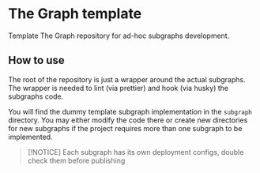 # The Graph template

Template The Graph repository for ad-hoc subgraphs development.

## How to use

The root of the repository is just a wrapper around the actual subgraphs. The wrapper is needed to lint (via prettier) and hook (via husky) the subgraphs code.

You will find the dummy template subgraph implementation in the `subgraph` directory. You may either modify the code there or create new directories for new subgraphs if the project requires more than one subgraph to be implemented.

> [!NOTICE]
> Each subgraph has its own deployment configs, double check them before publishing
